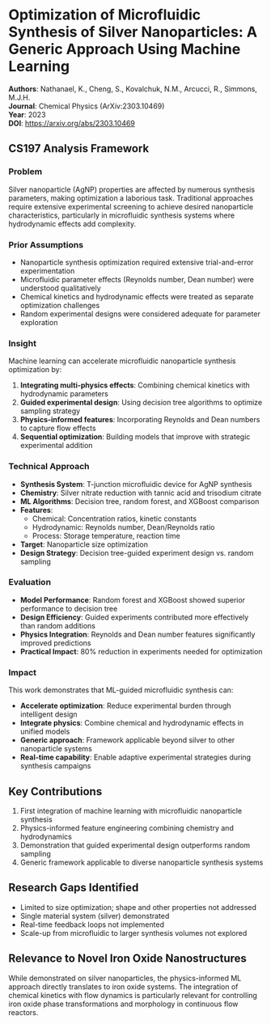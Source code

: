 # Optimization of Microfluidic Synthesis of Silver Nanoparticles: A Generic Approach Using Machine Learning

**Authors**: Nathanael, K., Cheng, S., Kovalchuk, N.M., Arcucci, R., Simmons, M.J.H.  
**Journal**: Chemical Physics (ArXiv:2303.10469)  
**Year**: 2023  
**DOI**: https://arxiv.org/abs/2303.10469

## CS197 Analysis Framework

### Problem
Silver nanoparticle (AgNP) properties are affected by numerous synthesis parameters, making optimization a laborious task. Traditional approaches require extensive experimental screening to achieve desired nanoparticle characteristics, particularly in microfluidic synthesis systems where hydrodynamic effects add complexity.

### Prior Assumptions
- Nanoparticle synthesis optimization required extensive trial-and-error experimentation
- Microfluidic parameter effects (Reynolds number, Dean number) were understood qualitatively
- Chemical kinetics and hydrodynamic effects were treated as separate optimization challenges
- Random experimental designs were considered adequate for parameter exploration

### Insight
Machine learning can accelerate microfluidic nanoparticle synthesis optimization by:
1. **Integrating multi-physics effects**: Combining chemical kinetics with hydrodynamic parameters
2. **Guided experimental design**: Using decision tree algorithms to optimize sampling strategy
3. **Physics-informed features**: Incorporating Reynolds and Dean numbers to capture flow effects
4. **Sequential optimization**: Building models that improve with strategic experimental addition

### Technical Approach
- **Synthesis System**: T-junction microfluidic device for AgNP synthesis
- **Chemistry**: Silver nitrate reduction with tannic acid and trisodium citrate
- **ML Algorithms**: Decision tree, random forest, and XGBoost comparison
- **Features**: 
  - Chemical: Concentration ratios, kinetic constants
  - Hydrodynamic: Reynolds number, Dean/Reynolds ratio
  - Process: Storage temperature, reaction time
- **Target**: Nanoparticle size optimization
- **Design Strategy**: Decision tree-guided experiment design vs. random sampling

### Evaluation
- **Model Performance**: Random forest and XGBoost showed superior performance to decision tree
- **Design Efficiency**: Guided experiments contributed more effectively than random additions
- **Physics Integration**: Reynolds and Dean number features significantly improved predictions
- **Practical Impact**: 80% reduction in experiments needed for optimization

### Impact
This work demonstrates that ML-guided microfluidic synthesis can:
- **Accelerate optimization**: Reduce experimental burden through intelligent design
- **Integrate physics**: Combine chemical and hydrodynamic effects in unified models
- **Generic approach**: Framework applicable beyond silver to other nanoparticle systems
- **Real-time capability**: Enable adaptive experimental strategies during synthesis campaigns

## Key Contributions
1. First integration of machine learning with microfluidic nanoparticle synthesis
2. Physics-informed feature engineering combining chemistry and hydrodynamics
3. Demonstration that guided experimental design outperforms random sampling
4. Generic framework applicable to diverse nanoparticle synthesis systems

## Research Gaps Identified
- Limited to size optimization; shape and other properties not addressed
- Single material system (silver) demonstrated
- Real-time feedback loops not implemented
- Scale-up from microfluidic to larger synthesis volumes not explored

## Relevance to Novel Iron Oxide Nanostructures
While demonstrated on silver nanoparticles, the physics-informed ML approach directly translates to iron oxide systems. The integration of chemical kinetics with flow dynamics is particularly relevant for controlling iron oxide phase transformations and morphology in continuous flow reactors.